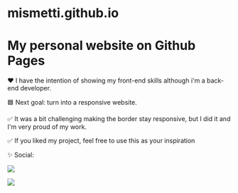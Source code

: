 # mismetti.github.io

<h1>My personal website on Github Pages</h1>

❤️ I have the intention of showing my front-end skills although i'm a back-end developer.

🟦 Next goal: turn into a responsive website.

✅ It was a bit challenging making the border stay responsive, but I did it and I'm very proud of my work. 

✅ If you liked my project, feel free to use this as your inspiration


✨ Social:

<a href="https://t.me/kernelpanicxd"> <img src="https://img.shields.io/badge/Telegram-2CA5E0?style=for-the-badge&logo=telegram&logoColor=white"> </a>

<a href="https://www.linkedin.com/in/mismetti/"><img src="https://img.shields.io/badge/LinkedIn-0077B5?style=for-the-badge&logo=linkedin&logoColor=white"></a>

